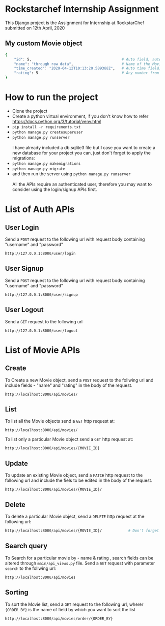 # Rockstarchef Internship Assignment
This Django project is the Assignment for Internship at RockstarChef submitted on 12th April, 2020

## My custom Movie object
```bash
{ 
    "id": 5,                                         # Auto field, automatically gets created when an object is created
    "name": "through raw data",                      # Name of the Movie
    "time_created": "2020-04-12T10:13:20.589388Z",   # Auto time field, automatically gets created when an obejct is created
    "rating": 5                                      # Any number from 1-5
}
```
# How to run the project
 - Clone the project
 - Create a python virtual environment, if you don't know how to refer https://docs.python.org/3/tutorial/venv.html
 - `pip install -r requirements.txt`
 - `python manage.py createsuperuser`
 - `python manage.py runserver` <br><br>
I have already included a db.sqlite3 file but I case you want to create a new database for your project you can, just don't forget to apply the migrations:
 - `python manage.py makemigrations`
 - `python manage.py migrate`
 - and then run the server using `python manage.py runserver` <br><br>
All the APIs require an authenticated user, therefore you may want to consider using the login/signup APIs first.

# List of Auth APIs

## User Login
Send a `POST` request to the following url with request body containing "username" and "password"
```
http://127.0.0.1:8000/user/login
```
## User Signup 
Send a `POST` request to the following url with request body containing "username" and "password"
```
http://127.0.0.1:8000/user/signup
```
## User Logout
Send a `GET` request to the following url 
```
http://127.0.0.1:8000/user/logout
```

# List of Movie APIs

## Create
To Create a new Movie object, send a `POST` request to the follwing url and include fields -  "name" and "rating" in the body of the request.
```
http://localhost:8000/api/movies/
```

## List
To list all the Movie objects send a `GET` http request at:
```
http://localhost:8000/api/movies/
```
To list only a particular Movie object send a `GET` http request at:
```
http://localhost:8000/api/movies/{MOVIE_ID}
```

## Update
To update an existing Movie object, send a `PATCH` http request to the following url and include the fiels to be edited in the body of the request.
```
http://localhost:8000/api/movies/{MOVIE_ID}/
```

## Delete
To delete a particular Movie object, send a `DELETE` http request at the following url:
```bash
http://localhost:8000/api/movies/{MOVIE_ID}/            # Don't forget the trailing backslash
```
## Search query
To Search for a particular movie by - name & rating , search fields can be altered through `main/api_views.py` file. Send a `GET` request with parameter `search` to the follwing url:
```
http://localhost:8000/api/movies
```
## Sorting 
To sort the Movie list, send a `GET` request to the following url, wherer `{ORDER_BY}` is the name of field by which you want to sort the list
```
http://localhost:8000/api/movies/order/{ORDER_BY}
```



